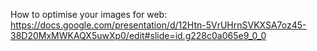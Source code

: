 How to optimise your images for web: https://docs.google.com/presentation/d/12Htn-5VrUHrnSVKXSA7oz45-38D20MxMWKAQX5uwXp0/edit#slide=id.g228c0a065e9_0_0

